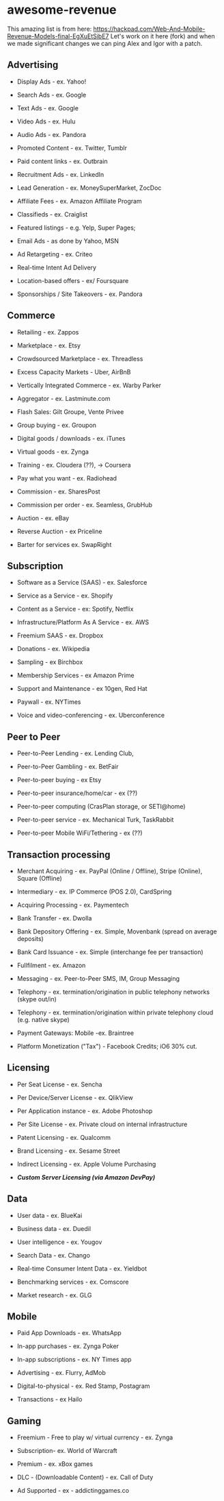 awesome-revenue
===============

This amazing list is from here: https://hackpad.com/Web-And-Mobile-Revenue-Models-final-EgXuEtSibE7
Let's work on it here (fork) and when we made significant changes we can ping Alex and Igor with a patch.

## Advertising

* Display Ads - ex. Yahoo!

* Search Ads - ex. Google

* Text Ads - ex. Google

* Video Ads - ex. Hulu

* Audio Ads - ex. Pandora

* Promoted Content - ex. Twitter, Tumblr

* Paid content links - ex. Outbrain

* Recruitment Ads - ex. LinkedIn

* Lead Generation - ex. MoneySuperMarket, ZocDoc

* Affiliate Fees - ex. Amazon Affiliate Program

* Classifieds - ex. Craiglist

* Featured listings - e.g. Yelp, Super Pages;

* Email Ads - as done by Yahoo, MSN

* Ad Retargeting - ex. Criteo 

* Real-time Intent Ad Delivery

* Location-based offers - ex/ Foursquare

* Sponsorships / Site Takeovers -  ex. Pandora

## Commerce

* Retailing - ex. Zappos

* Marketplace - ex. Etsy

* Crowdsourced Marketplace - ex. Threadless

* Excess Capacity Markets - Uber, AirBnB

* Vertically Integrated Commerce - ex. Warby Parker

* Aggregator - ex. Lastminute.com

* Flash Sales:  Gilt Groupe, Vente Privee

* Group buying - ex. Groupon

* Digital goods / downloads - ex. iTunes

* Virtual goods - ex. Zynga

* Training - ex. Cloudera (??), -> Coursera

* Pay what you want - ex. Radiohead

* Commission - ex. SharesPost

* Commission per order - ex. Seamless, GrubHub

* Auction - ex. eBay

* Reverse Auction - ex Priceline

* Barter for services ex. SwapRight

## Subscription

* Software as a Service (SAAS) - ex. Salesforce

* Service as a Service - ex. Shopify

* Content as a Service - ex: Spotify, Netflix

* Infrastructure/Platform As A Service - ex. AWS

* Freemium SAAS - ex. Dropbox

* Donations - ex. Wikipedia

* Sampling - ex Birchbox

* Membership Services - ex Amazon Prime

* Support and Maintenance - ex 10gen, Red Hat

* Paywall - ex. NYTimes

* Voice and video-conferencing - ex. Uberconference

## Peer to Peer

* Peer-to-Peer Lending - ex. Lending Club,

* Peer-to-Peer Gambling - ex. BetFair

* Peer-to-peer buying - ex Etsy

* Peer-to-peer insurance/home/car - ex (??)

* Peer-to-peer computing (CrasPlan storage, or SETI@home)

* Peer-to-peer service - ex. Mechanical Turk, TaskRabbit

* Peer-to-peer Mobile WiFi/Tethering - ex (??)

## Transaction processing

* Merchant Acquiring - ex. PayPal (Online / Offline), Stripe (Online), Square (Offline)

* Intermediary - ex. IP Commerce (POS 2.0), CardSpring

* Acquiring Processing - ex. Paymentech

* Bank Transfer - ex. Dwolla

* Bank Depository Offering - ex. Simple, Movenbank (spread on average deposits)

* Bank Card Issuance - ex. Simple (interchange fee per transaction)

* Fullfilment - ex. Amazon

* Messaging - ex. Peer-to-Peer SMS, IM, Group Messaging

* Telephony - ex. termination/origination in public telephony networks (skype out/in)

* Telephony - ex. termination/origination within private telephony cloud (e.g. native skype)

* Payment Gateways: Mobile -ex. Braintree

* Platform Monetization ("Tax") - Facebook Credits; iO6 30% cut.

## Licensing

* Per Seat License - ex. Sencha

* Per Device/Server License - ex. QlikView

* Per Application instance - ex. Adobe Photoshop

* Per Site License - ex. Private cloud on internal infrastructure

* Patent Licensing - ex. Qualcomm

* Brand Licensing - ex. Sesame Street

* Indirect Licensing - ex. Apple Volume Purchasing

* ***Custom Server Licensing (via Amazon DevPay)***


## Data

* User data - ex. BlueKai

* Business data - ex. Duedil

* User intelligence - ex. Yougov

* Search Data - ex. Chango

* Real-time Consumer Intent Data - ex. Yieldbot

* Benchmarking services - ex. Comscore

* Market research - ex. GLG

## Mobile

* Paid App Downloads - ex. WhatsApp

* In-app purchases - ex. Zynga Poker

* In-app subscriptions - ex. NY Times app

* Advertising - ex. Flurry, AdMob

* Digital-to-physical - ex. Red Stamp, Postagram

* Transactions - ex Hailo

## Gaming

* Freemium - Free to play w/ virtual currency - ex. Zynga

* Subscription-  ex. World of Warcraft

* Premium - ex. xBox games

* DLC - (Downloadable Content)  - ex. Call of Duty

* Ad Supported - ex - addictinggames.co
